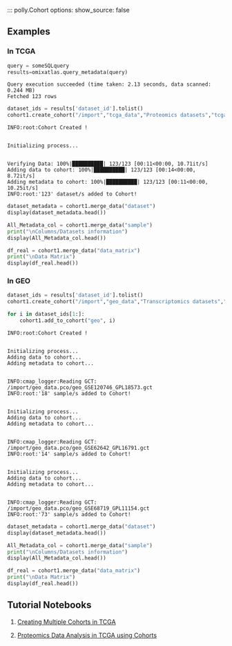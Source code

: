 ::: polly.Cohort
    options:
      show_source: false

## Examples

### In TCGA

```py
query = someSQLquery
results=omixatlas.query_metadata(query)
```

    Query execution succeeded (time taken: 2.13 seconds, data scanned: 0.244 MB)
    Fetched 123 rows



```py
dataset_ids = results['dataset_id'].tolist()
cohort1.create_cohort("/import","tcga_data","Proteomics datasets","tcga", dataset_ids)
```

    INFO:root:Cohort Created !


    Initializing process...


    Verifying Data: 100%|██████████| 123/123 [00:11<00:00, 10.71it/s]
    Adding data to cohort: 100%|██████████| 123/123 [00:14<00:00,  8.72it/s]
    Adding metadata to cohort: 100%|██████████| 123/123 [00:11<00:00, 10.25it/s]
    INFO:root:'123' dataset/s added to Cohort!


```py
dataset_metadata = cohort1.merge_data("dataset")
display(dataset_metadata.head())
```

```py
All_Metadata_col = cohort1.merge_data("sample")
print("\nColumns/Datasets information")
display(All_Metadata_col.head())
```

```py
df_real = cohort1.merge_data("data_matrix")
print("\nData Matrix")
display(df_real.head())
```
### In GEO

```py
dataset_ids = results['dataset_id'].tolist()
cohort1.create_cohort("/import","geo_data","Transcriptomics datasets","geo", dataset_ids[0])

for i in dataset_ids[1:]:
    cohort1.add_to_cohort("geo", i)
```

    INFO:root:Cohort Created !


    Initializing process...
    Adding data to cohort...
    Adding metadata to cohort...


    INFO:cmap_logger:Reading GCT: /import/geo_data.pco/geo_GSE120746_GPL18573.gct
    INFO:root:'18' sample/s added to Cohort!


    Initializing process...
    Adding data to cohort...
    Adding metadata to cohort...


    INFO:cmap_logger:Reading GCT: /import/geo_data.pco/geo_GSE62642_GPL16791.gct
    INFO:root:'14' sample/s added to Cohort!


    Initializing process...
    Adding data to cohort...
    Adding metadata to cohort...


    INFO:cmap_logger:Reading GCT: /import/geo_data.pco/geo_GSE68719_GPL11154.gct
    INFO:root:'73' sample/s added to Cohort!


```py
dataset_metadata = cohort1.merge_data("dataset")
display(dataset_metadata.head())
```

```py
All_Metadata_col = cohort1.merge_data("sample")
print("\nColumns/Datasets information")
display(All_Metadata_col.head())
```

```py
df_real = cohort1.merge_data("data_matrix")
print("\nData Matrix")
display(df_real.head())
```

## Tutorial Notebooks

1. [Creating Multiple Cohorts in TCGA](https://github.com/ElucidataInc/polly-python/blob/main/Enrich/cohort_creation_demo.ipynb)

2. [Proteomics Data Analysis in TCGA using Cohorts](https://github.com/ElucidataInc/polly-python/blob/main/Analyse/consumption_starter_notebooks/Proteomics_polly_python_TCGA.ipynb)